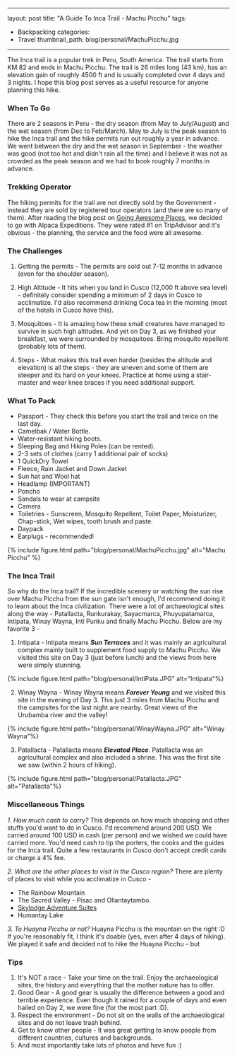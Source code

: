  ---
layout: post
title: "A Guide To Inca Trail - Machu Picchu"
tags:
- Backpacking
categories:
- Travel
thumbnail_path: blog/personal/MachuPicchu.jpg
---

The Inca trail is a popular trek in Peru, South America. The trail starts from KM 82 and ends in Machu Picchu. The trail is 26 miles long (43 km), has an elevation gain of roughly 4500 ft and is usually completed over 4 days and 3 nights. I hope this blog post serves as a useful resource for anyone planning this hike.

### When To Go

There are 2 seasons in Peru - the dry season (from May to July/August) and the wet season (from Dec to Feb/March). May to July is the peak season to hike the Inca trail and the hike permits run out roughly a year in advance. We went between the dry and the wet season in September - the weather was good (not too hot and didn't rain all the time) and I believe it was not as crowded as the peak season and we had to book roughly 7 months in advance.

### Trekking Operator

The hiking permits for the trail are not directly sold by the Government - instead they are sold by registered tour operators (and there are so many of them). After reading the blog post on [Going Awesome Places](https://goingawesomeplaces.com/ultimate-machu-picchu-inca-trail-planning-guide/), we decided to go with Alpaca Expeditions. They were rated #1 on TripAdvisor and it's obvious - the planning, the service and the food were all awesome.

### The Challenges

1. Getting the permits - The permits are sold out 7-12 months in advance (even for the shoulder season).

2. High Altitude - It hits when you land in Cusco (12,000 ft above sea level) - definitely consider spending a minimum of 2 days in Cusco to acclimatize. I'd also recommend drinking Coca tea in the morning (most of the hotels in Cusco have this).

3. Mosquitoes - It is amazing how these small creatures have managed to survive in such high altitudes. And yet on Day 3, as we finished your breakfast, we were surrounded by mosquitoes. Bring mosquito repellent (probably lots of them).

4. Steps - What makes this trail even harder (besides the altitude and elevation) is all the steps - they are uneven and some of them are steeper and its hard on your knees. Practice at home using a stair-master and wear knee braces if you need additional support.

### What To Pack

* Passport - They check this before you start the trail and twice on the last day.
* Camelbak / Water Bottle.
* Water-resistant hiking boots.
* Sleeping Bag and Hiking Poles (can be rented).
* 2-3 sets of clothes (carry 1 additional pair of socks)
* 1 QuickDry Towel
* Fleece, Rain Jacket and Down Jacket
* Sun hat and Wool hat
* Headlamp (IMPORTANT)
* Poncho
* Sandals to wear at campsite
* Camera
* Toiletries - Sunscreen, Mosquito Repellent, Toilet Paper, Moisturizer, Chap-stick, Wet wipes, tooth brush and paste. 
* Daypack
* Earplugs - recommended!

{% include figure.html path="blog/personal/MachuPicchu.jpg" alt="Machu Picchu" %}

### The Inca Trail

So why do the Inca trail? If the incredible scenery or watching the sun rise over Machu Picchu from the sun gate isn't enough, I'd recommend doing it to learn about the Inca civilization. There were a lot of archaeological sites along the way - Patallacta, Runkurakay, Sayacmarca, Phuyupatamarca, Intipata, Winay Wayna, Inti Punku and finally Machu Picchu. Below are my favorite 3 - 

1. Intipata - Intipata means ***Sun Terraces*** and it was mainly an agricultural complex mainly built to supplement food supply to Machu Picchu. We visited this site on Day 3 (just before lunch) and the views from here were simply stunning.

{% include figure.html path="blog/personal/IntiPata.JPG" alt="Intipata"%}

2. Winay Wayna - Winay Wayna means ***Forever Young*** and we visited this site in the evening of Day 3. This just 3 miles from Machu Picchu and the campsites for the last night are nearby. Great views of the Urubamba river and the valley!

{% include figure.html path="blog/personal/WinayWayna.JPG" alt="Winay Wayna"%}

3. Patallacta - Patallacta means ***Elevated Place***. Patallacta was an agricultural complex and also included a shrine. This was the first site we saw (within 2 hours of hiking).

{% include figure.html path="blog/personal/Patallacta.JPG" alt="Patallacta"%}

### Miscellaneous Things

*1. How much cash to carry?*
This depends on how much shopping and other stuffs you'd want to do in Cusco. I'd recommend around 200 USD. We carried around 100 USD in cash (per person) and we wished we could have carried more. You'd need cash to tip the porters, the cooks and the guides for the Inca trail. Quite a few restaurants in Cusco don't accept credit cards or charge a 4% fee.

*2. What are the other places to visit in the Cusco region?*
There are plenty of places to visit while you acclimatize in Cusco - 
- The Rainbow Mountain
- The Sacred Valley - Pisac and Ollantaytambo.
- [Skylodge Adventure Suites](https://naturavive.com/web/skylodge-adventure-suites/)
- Humantay Lake

*3. To Huayna Picchu or not?*
<Insert Image>
Huayna Picchu is the mountain on the right :D If you're reasonably fit, I think it's doable (yes, even after 4 days of hiking). We played it safe and decided not to hike the Huayna Picchu - but 

### Tips

1. It's NOT a race - Take your time on the trail. Enjoy the archaeological sites, the history and everything that the mother nature has to offer.
2. Good Gear - A good gear is usually the difference between a good and terrible experience. Even though it rained for a couple of days and even hailed on Day 2, we were fine (for the most part :D).
3. Respect the environment - Do not sit on the walls of the archaeological sites and do not leave trash behind.
4. Get to know other people - It was great getting to know people from different countries, cultures and backgrounds.
5. And most importantly take lots of photos and have fun :)